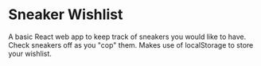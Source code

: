 # Sneaker Wishlist
A basic React web app to keep track of sneakers you would like to have.
Check sneakers off as you "cop" them.
Makes use of localStorage to store your wishlist.
